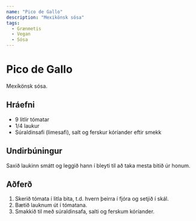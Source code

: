 ```yaml
---
name: "Pico de Gallo"
description: "Mexikönsk sósa"
tags:
  - Grænmetis
  - Vegan
  - Sósa
---
```


# Pico de Gallo

Mexíkönsk sósa.

## Hráefni

- 9 litlir tómatar
- 1/4 laukur
- Súraldinsafi (limesafi), salt og ferskur kóríander eftir smekk

## Undirbúningur

Saxið laukinn smátt og leggið hann í bleyti til að taka mesta bitið úr honum.

## Aðferð

1. Skerið tómata í litla bita, t.d. hvern þeirra í fjóra og setjið í skál.
2. Bætið lauknum út í tómatana.
3. Smakkið til með súraldinsafa, salti og ferskum kóríander.
